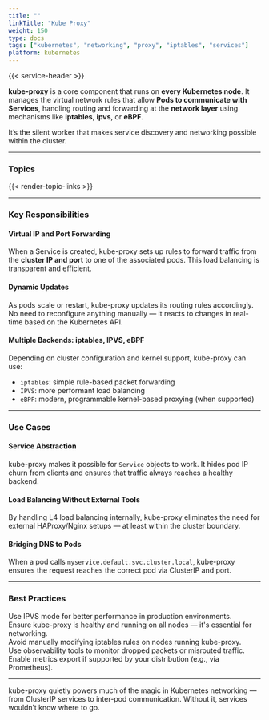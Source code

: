 ```yaml
---
title: ""
linkTitle: "Kube Proxy"
weight: 150
type: docs
tags: ["kubernetes", "networking", "proxy", "iptables", "services"]
platform: kubernetes
---
```


{{< service-header >}}

**kube-proxy** is a core component that runs on **every Kubernetes node**. It manages the virtual network rules that allow **Pods to communicate with Services**, handling routing and forwarding at the **network layer** using mechanisms like **iptables**, **ipvs**, or **eBPF**.

It’s the silent worker that makes service discovery and networking possible within the cluster.

---

### Topics

{{< render-topic-links >}}

---

### Key Responsibilities

#### Virtual IP and Port Forwarding

When a Service is created, kube-proxy sets up rules to forward traffic from the **cluster IP and port** to one of the associated pods. This load balancing is transparent and efficient.

#### Dynamic Updates

As pods scale or restart, kube-proxy updates its routing rules accordingly. No need to reconfigure anything manually — it reacts to changes in real-time based on the Kubernetes API.

#### Multiple Backends: iptables, IPVS, eBPF

Depending on cluster configuration and kernel support, kube-proxy can use:

- `iptables`: simple rule-based packet forwarding
- `IPVS`: more performant load balancing
- `eBPF`: modern, programmable kernel-based proxying (when supported)

---

### Use Cases

#### Service Abstraction

kube-proxy makes it possible for `Service` objects to work. It hides pod IP churn from clients and ensures that traffic always reaches a healthy backend.

#### Load Balancing Without External Tools

By handling L4 load balancing internally, kube-proxy eliminates the need for external HAProxy/Nginx setups — at least within the cluster boundary.

#### Bridging DNS to Pods

When a pod calls `myservice.default.svc.cluster.local`, kube-proxy ensures the request reaches the correct pod via ClusterIP and port.

---

### Best Practices

Use IPVS mode for better performance in production environments.  
Ensure kube-proxy is healthy and running on all nodes — it's essential for networking.  
Avoid manually modifying iptables rules on nodes running kube-proxy.  
Use observability tools to monitor dropped packets or misrouted traffic.  
Enable metrics export if supported by your distribution (e.g., via Prometheus).

---

kube-proxy quietly powers much of the magic in Kubernetes networking — from ClusterIP services to inter-pod communication. Without it, services wouldn’t know where to go.
